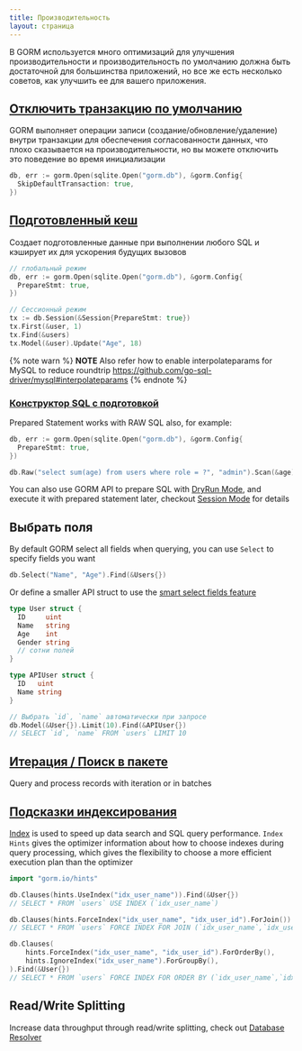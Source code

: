 ```yaml
---
title: Производительность
layout: страница
---
```


В GORM используется много оптимизаций для улучшения производительности и производительность по умолчанию должна быть достаточной для большинства приложений, но все же есть несколько советов, как улучшить ее для вашего приложения.

## [Отключить транзакцию по умолчанию](transactions.html)

GORM выполняет операции записи (создание/обновление/удаление) внутри транзакции для обеспечения согласованности данных, что плохо сказывается на производительности, но вы можете отключить это поведение во время инициализации

```go
db, err := gorm.Open(sqlite.Open("gorm.db"), &gorm.Config{
  SkipDefaultTransaction: true,
})
```

## [Подготовленный кеш](session.html)

Создает подготовленные данные при выполнении любого SQL и кэширует их для ускорения будущих вызовов

```go
// глобальный режим
db, err := gorm.Open(sqlite.Open("gorm.db"), &gorm.Config{
  PrepareStmt: true,
})

// Сессионный режим
tx := db.Session(&Session{PrepareStmt: true})
tx.First(&user, 1)
tx.Find(&users)
tx.Model(&user).Update("Age", 18)
```

{% note warn %}
**NOTE** Also refer how to enable interpolateparams for MySQL to reduce roundtrip https://github.com/go-sql-driver/mysql#interpolateparams
{% endnote %}

### [Конструктор SQL с подготовкой](sql_builder.html)

Prepared Statement works with RAW SQL also, for example:

```go
db, err := gorm.Open(sqlite.Open("gorm.db"), &gorm.Config{
  PrepareStmt: true,
})

db.Raw("select sum(age) from users where role = ?", "admin").Scan(&age)
```

You can also use GORM API to prepare SQL with [DryRun Mode](session.html), and execute it with prepared statement later, checkout [Session Mode](session.html) for details

## Выбрать поля

By default GORM select all fields when querying, you can use `Select` to specify fields you want

```go
db.Select("Name", "Age").Find(&Users{})
```

Or define a smaller API struct to use the [smart select fields feature](advanced_query.html)

```go
type User struct {
  ID     uint
  Name   string
  Age    int
  Gender string
  // сотни полей
}

type APIUser struct {
  ID   uint
  Name string
}

// Выбрать `id`, `name` автоматически при запросе
db.Model(&User{}).Limit(10).Find(&APIUser{})
// SELECT `id`, `name` FROM `users` LIMIT 10
```

## [Итерация / Поиск в пакете](advanced_query.html)

Query and process records with iteration or in batches

## [Подсказки индексирования](hints.html)

[Index](indexes.html) is used to speed up data search and SQL query performance. `Index Hints` gives the optimizer information about how to choose indexes during query processing, which gives the flexibility to choose a more efficient execution plan than the optimizer

```go
import "gorm.io/hints"

db.Clauses(hints.UseIndex("idx_user_name")).Find(&User{})
// SELECT * FROM `users` USE INDEX (`idx_user_name`)

db.Clauses(hints.ForceIndex("idx_user_name", "idx_user_id").ForJoin()).Find(&User{})
// SELECT * FROM `users` FORCE INDEX FOR JOIN (`idx_user_name`,`idx_user_id`)"

db.Clauses(
    hints.ForceIndex("idx_user_name", "idx_user_id").ForOrderBy(),
    hints.IgnoreIndex("idx_user_name").ForGroupBy(),
).Find(&User{})
// SELECT * FROM `users` FORCE INDEX FOR ORDER BY (`idx_user_name`,`idx_user_id`) IGNORE INDEX FOR GROUP BY (`idx_user_name`)"
```

## Read/Write Splitting

Increase data throughput through read/write splitting, check out [Database Resolver](dbresolver.html)
